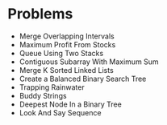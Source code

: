 # Problems
- Merge Overlapping Intervals
- Maximum Profit From Stocks
- Queue Using Two Stacks
- Contiguous Subarray With Maximum Sum
- Merge K Sorted Linked Lists
- Create a Balanced Binary Search Tree
- Trapping Rainwater
- Buddy Strings
- Deepest Node In a Binary Tree
- Look And Say Sequence